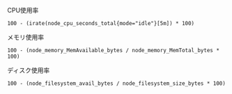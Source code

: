 
CPU使用率
```
100 - (irate(node_cpu_seconds_total{mode="idle"}[5m]) * 100) 
```

メモリ使用率
```
100 - (node_memory_MemAvailable_bytes / node_memory_MemTotal_bytes * 100)
```

ディスク使用率
```
100 - (node_filesystem_avail_bytes / node_filesystem_size_bytes * 100)
```

